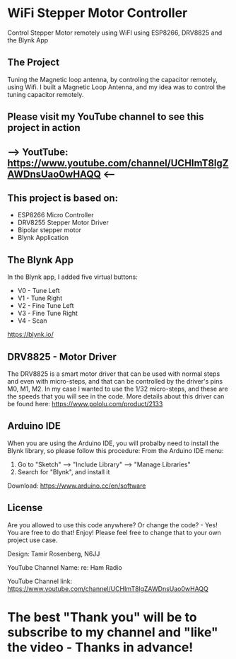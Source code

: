 # WiFi Stepper Motor Controller
Control Stepper Motor remotely using WiFI using ESP8266, DRV8825 and the Blynk App


The Project
-----------
Tuning the Magnetic loop antenna, by controling the capacitor remotely, using Wifi. 
I built a Magnetic Loop Antenna, and my idea was to control the tuning capacitor remotely.
## Please visit my YouTube channel to see this project in action
## --> YoutTube: https://www.youtube.com/channel/UCHImT8lgZAWDnsUao0wHAQQ <--


This project is based on:
-------------------------
* ESP8266 Micro Controller
* DRV8255 Stepper Motor Driver
* Bipolar stepper motor
* Blynk Application

The Blynk App
-------------
In the Blynk app, I added five virtual buttons:
  * V0 - Tune Left
  * V1 - Tune Right
  * V2 - Fine Tune Left
  * V3 - Fine Tune Right
  * V4 - Scan
  
https://blynk.io/

DRV8825 - Motor Driver
----------------------
The DRV8825 is a smart motor driver that can be used with normal steps and even with micro-steps, and that can be controlled by
the driver's pins M0, M1, M2. In my case I wanted to use the 1/32 micro-steps, and these are the speeds that you will see in the code.
More details about this driver can be found here: https://www.pololu.com/product/2133

Arduino IDE
-----------
When you are using the Arduino IDE, you will probalby need to install the Blynk library, so please follow this procedure:
From the Arduino IDE menu:
1. Go to "Sketch" --> "Include Library" --> "Manage Libraries"
2. Search for "Blynk", and install it

Download: https://www.arduino.cc/en/software

License
-------
Are you allowed to use this code anywhere? Or change the code? - Yes! You are free to do that! Enjoy!
Please feel free to change that to your own project use case.



Design: Tamir Rosenberg, N6JJ

YouTube Channel Name: re: Ham Radio

YouTube Channel link: https://www.youtube.com/channel/UCHImT8lgZAWDnsUao0wHAQQ

# The best "Thank you" will be to subscribe to my channel and "like" the video - Thanks in advance!
